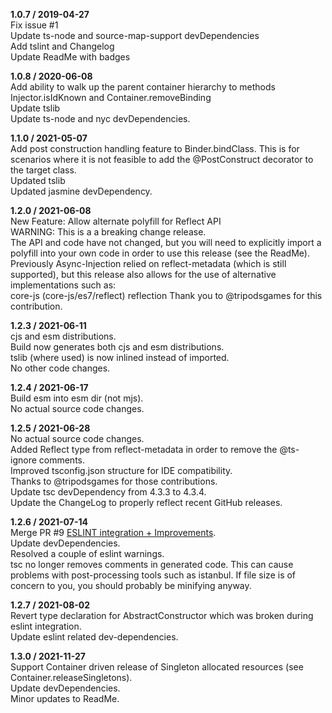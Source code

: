 **1.0.7 / 2019-04-27**  
Fix issue #1  
Update ts-node and source-map-support devDependencies  
Add tslint and Changelog  
Update ReadMe with badges  

**1.0.8 / 2020-06-08**  
Add ability to walk up the parent container hierarchy to methods Injector.isIdKnown and Container.removeBinding  
Update tslib  
Update ts-node and nyc devDependencies.  

**1.1.0 / 2021-05-07**  
Add post construction handling feature to Binder.bindClass.  This is for scenarios where it is not feasible to add the @PostConstruct decorator to the target class.  
Updated tslib  
Updated jasmine devDependency.  

**1.2.0 / 2021-06-08**  
New Feature: Allow alternate polyfill for Reflect API  
WARNING: This is a a breaking change release.  
The API and code have not changed, but you will need to explicitly import a polyfill into your own code in order to use this release (see the ReadMe).  
Previously Async-Injection relied on reflect-metadata (which is still supported), but this release also allows for the use of alternative implementations such as:  
    core-js (core-js/es7/reflect)
    reflection
Thank you to @tripodsgames for this contribution.  

**1.2.3 / 2021-06-11**  
cjs and esm distributions.  
Build now generates both cjs and esm distributions.  
tslib (where used) is now inlined instead of imported.  
No other code changes.  

**1.2.4 / 2021-06-17**  
Build esm into esm dir (not mjs).  
No actual source code changes.  

**1.2.5 / 2021-06-28**  
No actual source code changes.  
Added Reflect type from reflect-metadata in order to remove the @ts-ignore comments.  
Improved tsconfig.json structure for IDE compatibility.  
Thanks to @tripodsgames for those contributions.  
Update tsc devDependency from 4.3.3 to 4.3.4.  
Update the ChangeLog to properly reflect recent GitHub releases.  

**1.2.6 / 2021-07-14**  
Merge PR #9 [ESLINT integration + Improvements](https://github.com/pcafstockf/async-injection/pull/9).  
Update devDependencies.  
Resolved a couple of eslint warnings.  
tsc no longer removes comments in generated code.  This can cause problems with post-processing tools such as istanbul. If file size is of concern to you, you should probably be minifying anyway.  

**1.2.7 / 2021-08-02**  
Revert type declaration for AbstractConstructor which was broken during eslint integration.  
Update eslint related dev-dependencies.

**1.3.0 / 2021-11-27**  
Support Container driven release of Singleton allocated resources (see Container.releaseSingletons).  
Update devDependencies.  
Minor updates to ReadMe.
